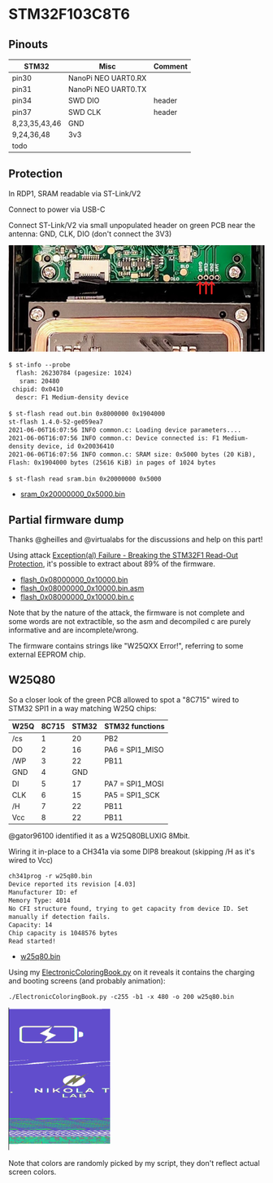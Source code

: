 # STM32F103C8T6

## Pinouts

|STM32|Misc|Comment|
|-|-|-|
pin30|NanoPi NEO UART0.RX|
pin31|NanoPi NEO UART0.TX|
pin34|SWD DIO|header
pin37|SWD CLK|header
8,23,35,43,46|GND
9,24,36,48|3v3
todo|

## Protection

In RDP1, SRAM readable via ST-Link/V2

Connect to power via USB-C

Connect ST-Link/V2 via small unpopulated header on green PCB near the antenna: GND, CLK, DIO (don't connect the 3V3)

<img src="stm32_swd.jpg" />

```
$ st-info --probe
  flash: 26230784 (pagesize: 1024)
   sram: 20480
 chipid: 0x0410
  descr: F1 Medium-density device

$ st-flash read out.bin 0x8000000 0x1904000
st-flash 1.4.0-52-ge059ea7
2021-06-06T16:07:56 INFO common.c: Loading device parameters....
2021-06-06T16:07:56 INFO common.c: Device connected is: F1 Medium-density device, id 0x20036410
2021-06-06T16:07:56 INFO common.c: SRAM size: 0x5000 bytes (20 KiB), Flash: 0x1904000 bytes (25616 KiB) in pages of 1024 bytes

$ st-flash read sram.bin 0x20000000 0x5000
```

* [sram_0x20000000_0x5000.bin](sram_0x20000000_0x5000.bin)

## Partial firmware dump

Thanks @gheilles and @virtualabs for the discussions and help on this part!

Using attack [Exception(al) Failure - Breaking the STM32F1 Read-Out Protection](https://blog.zapb.de/stm32f1-exceptional-failure/), it's possible to extract about 89% of the firmware.

* [flash_0x08000000_0x10000.bin](flash_0x08000000_0x10000.bin)
* [flash_0x08000000_0x10000.bin.asm](flash_0x08000000_0x10000.bin.asm)
* [flash_0x08000000_0x10000.bin.c](flash_0x08000000_0x10000.bin.c)

Note that by the nature of the attack, the firmware is not complete and some words are not extractible, so the asm and decompiled c are purely informative and are incomplete/wrong.

The firmware contains strings like "W25QXX Error!", referring to some external EEPROM chip.

## W25Q80

So a closer look of the green PCB allowed to spot a "8C715" wired to STM32 SPI1 in a way matching W25Q chips:

|W25Q|8C715|STM32|STM32 functions
|-|-|-|-|
|/cs|1|20|PB2
|DO |2|16|PA6 = SPI1_MISO
|/WP|3|22|PB11
|GND|4|GND|
|DI |5|17|PA7 = SPI1_MOSI
|CLK|6|15|PA5 = SPI1_SCK
|/H |7|22|PB11
|Vcc|8|22|PB11


@gator96100 identified it as a W25Q80BLUXIG 8Mbit.

Wiring it in-place to a CH341a via some DIP8 breakout (skipping /H as it's wired to Vcc)

```
ch341prog -r w25q80.bin
Device reported its revision [4.03]
Manufacturer ID: ef
Memory Type: 4014
No CFI structure found, trying to get capacity from device ID. Set manually if detection fails.
Capacity: 14
Chip capacity is 1048576 bytes
Read started!
```

* [w25q80.bin](w25q80.bin)

Using my [ElectronicColoringBook.py](https://doegox.github.io/ElectronicColoringBook/) on it reveals it contains the charging and booting screens (and probably animation):

```
./ElectronicColoringBook.py -c255 -b1 -x 480 -o 200 w25q80.bin
```

<img src="electroniccoloringbook.png" width=200 />

Note that colors are randomly picked by my script, they don't reflect actual screen colors.
